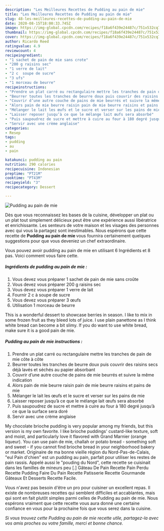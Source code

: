 ```yaml
---
description: "Les Meilleures Recettes de Pudding au pain de mie"
title: "Les Meilleures Recettes de Pudding au pain de mie"
slug: 48-les-meilleures-recettes-de-pudding-au-pain-de-mie
date: 2020-08-15T18:00:33.745Z
image: https://img-global.cpcdn.com/recipes/f18a6f439e24487c/751x532cq70/pudding-au-pain-de-mie-photo-principale-de-la-recette.jpg
thumbnail: https://img-global.cpcdn.com/recipes/f18a6f439e24487c/751x532cq70/pudding-au-pain-de-mie-photo-principale-de-la-recette.jpg
cover: https://img-global.cpcdn.com/recipes/f18a6f439e24487c/751x532cq70/pudding-au-pain-de-mie-photo-principale-de-la-recette.jpg
author: Ricardo Reed
ratingvalue: 4.9
reviewcount: 4
recipeingredient:
- "1 sachet de pain de mie sans crote"
- "200 g raisins sec"
- "1 verre de lait"
- "2 c  soupe de sucre"
- "3 ufs"
- "1 morceau de beurre"
recipeinstructions:
- "Prendre un plat carré ou rectangulaire mettre les tranches de pain de mie côte à côte"
- "Beurrer toutes les tranches de beurre doux puis couvrir des raisins secs déjà lavés et séchés au papier absorbant"
- "Couvrir d’une autre couche de pains de mie beurrés et suivre la même indication"
- "Alors pain de mie beurre raisin pain de mie beurre raisins et pains de mie"
- "Mélanger le lait les œufs et le sucre et verser sur les pains de mie"
- "Laisser reposer jusqu’à ce que le mélange lait œufs sera absorbé"
- "Puis saupoudrez de sucre et mettre à cuire au four à 180 degré jusqu’à ce que la surface sera doré"
- "Servir avec une crème anglaise"
categories:
- Resep
tags:
- pudding
- au
- pain

katakunci: pudding au pain 
nutrition: 290 calories
recipecuisine: Indonesian
preptime: "PT21M"
cooktime: "PT43M"
recipeyield: "3"
recipecategory: Dessert

---
```



![Pudding au pain de mie](https://img-global.cpcdn.com/recipes/f18a6f439e24487c/751x532cq70/pudding-au-pain-de-mie-photo-principale-de-la-recette.jpg)

Dès que vous reconnaissez les bases de la cuisine, développer un plat ou un plat tout simplement délicieux peut être une expérience aussi libératrice et enrichissante. Les senteurs de votre maison et les visages des personnes avec qui vous la partagez sont inestimables. Nous espérons que cette recette de <strong> Pudding au pain de mie </strong> vous fournira certainement quelques suggestions pour que vous deveniez un chef extraordinaire.

<!--inarticleads1-->

Vous pouvez avoir pudding au pain de mie en utilisant 6 Ingrédients et 8 pas. Voici comment vous faire cette.

##### Ingrédients de pudding au pain de mie :

1. Vous devez vous préparer 1 sachet de pain de mie sans croûte
1. Vous devez vous préparer 200 g raisins sec
1. Vous devez vous préparer 1 verre de lait
1. Fournir 2 c à soupe de sucre
1. Vous devez vous préparer 3 œufs
1. Utilisation 1 morceau de beurre


This is a wonderful dessert to showcase berries in season. I like to mix in some frozen fruit as they bleed lots of juice. I use plain panettone as I think white bread can become a bit slimy. If you do want to use white bread, make sure it is a good pain de mie. 

<!--inarticleads2-->

##### Pudding au pain de mie instructions :

1. Prendre un plat carré ou rectangulaire mettre les tranches de pain de mie côte à côte
1. Beurrer toutes les tranches de beurre doux puis couvrir des raisins secs déjà lavés et séchés au papier absorbant
1. Couvrir d’une autre couche de pains de mie beurrés et suivre la même indication
1. Alors pain de mie beurre raisin pain de mie beurre raisins et pains de mie
1. Mélanger le lait les œufs et le sucre et verser sur les pains de mie
1. Laisser reposer jusqu’à ce que le mélange lait œufs sera absorbé
1. Puis saupoudrez de sucre et mettre à cuire au four à 180 degré jusqu’à ce que la surface sera doré
1. Servir avec une crème anglaise


My chocolate brioche pudding is very popular among my friends, but this version is my own favorite. I like brioche puddings&#39; custard-like texture, soft and moist, and particularly love it flavored with Grand Marnier (orange liqueur). You can use pain de mie, challah or potato bread - something soft and sweet - if you cannot find brioche bread in your neighborhood bakery or market. Originaire de ma bonne vieille région du Nord-Pas-de-Calais, &#34;eul Pain d&#39;chien&#34; est un pudding au pain, parfait pour utiliser les restes de pain rassis. Appelé aussi le &#34;pouding du Nord&#34;, cette recette se cuisinait dans les familles de mineurs peu [.] Gâteau De Pain Recette Pain Perdu Recette Pudding Faire Du Pain Recette Patisserie Recette Gourmande Gâteaux Et Desserts Recette Facile. 

<!--inarticleads1-->

<p>
Vous n'avez pas besoin d'être un pro pour cuisiner un excellent repas. Il existe de nombreuses recettes qui semblent difficiles et accablantes, mais qui sont en fait plutôt simples parmi celles de Pudding au pain de mie. Nous espérons vraiment que cette recette vous aura donné une certaine confiance en vous pour la prochaine fois que vous serez dans la cuisine.
</p>

<p>
<i>Si vous trouvez cette Pudding au pain de mie recette utile, partagez-la avec vos amis proches ou votre famille, merci et bonne chance.</i>
</p>
